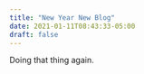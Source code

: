 ```yaml
---
title: "New Year New Blog"
date: 2021-01-11T08:43:33-05:00
draft: false
---
```


Doing that thing again.
